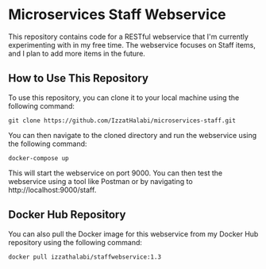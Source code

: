# Microservices Staff Webservice

This repository contains code for a RESTful webservice that I'm currently experimenting with in my free time. The webservice focuses on Staff items, and I plan to add more items in the future.

## How to Use This Repository

To use this repository, you can clone it to your local machine using the following command:

`git clone https://github.com/IzzatHalabi/microservices-staff.git`

You can then navigate to the cloned directory and run the webservice using the following command:

`docker-compose up`

This will start the webservice on port 9000. You can then test the webservice using a tool like Postman or by navigating to http://localhost:9000/staff.

## Docker Hub Repository

You can also pull the Docker image for this webservice from my Docker Hub repository using the following command:

`docker pull izzathalabi/staffwebservice:1.3`
